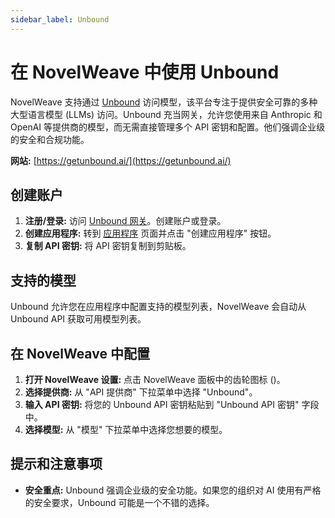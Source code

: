 ```yaml
---
sidebar_label: Unbound
---
```


# 在 NovelWeave 中使用 Unbound

NovelWeave 支持通过 [Unbound](https://getunbound.ai/) 访问模型，该平台专注于提供安全可靠的多种大型语言模型 (LLMs) 访问。Unbound 充当网关，允许您使用来自 Anthropic 和 OpenAI 等提供商的模型，而无需直接管理多个 API 密钥和配置。他们强调企业级的安全和合规功能。

**网站:** [https://getunbound.ai/](https://getunbound.ai/)

## 创建账户

1. **注册/登录:** 访问 [Unbound 网关](https://gateway.getunbound.ai)。创建账户或登录。
2. **创建应用程序:** 转到 [应用程序](https://gateway.getunbound.ai/ai-gateway-applications) 页面并点击 "创建应用程序" 按钮。
3. **复制 API 密钥:** 将 API 密钥复制到剪贴板。

## 支持的模型

Unbound 允许您在应用程序中配置支持的模型列表，NovelWeave 会自动从 Unbound API 获取可用模型列表。

## 在 NovelWeave 中配置

1. **打开 NovelWeave 设置:** 点击 NovelWeave 面板中的齿轮图标 (<Codicon name="gear" />)。
2. **选择提供商:** 从 "API 提供商" 下拉菜单中选择 "Unbound"。
3. **输入 API 密钥:** 将您的 Unbound API 密钥粘贴到 "Unbound API 密钥" 字段中。
4. **选择模型:** 从 "模型" 下拉菜单中选择您想要的模型。

## 提示和注意事项

- **安全重点:** Unbound 强调企业级的安全功能。如果您的组织对 AI 使用有严格的安全要求，Unbound 可能是一个不错的选择。
